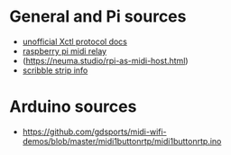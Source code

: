 # General and Pi sources
* [unofficial Xctl protocol docs](http://www.budgetfeatures.com/XctlDOC/Xctl%20Protocol%20for%20X-Touch%20V1.0.pdf)
* [raspberry pi midi relay](https://blog.tarn-vedra.de/pimidi-box/)
* (https://neuma.studio/rpi-as-midi-host.html)
* [scribble strip info](https://discourse.ardour.org/t/x-touch-scribble-strips/100627/3)

# Arduino sources
* https://github.com/gdsports/midi-wifi-demos/blob/master/midi1buttonrtp/midi1buttonrtp.ino
